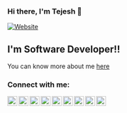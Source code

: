 ### Hi there, I'm Tejesh 👋 

[![Website](https://img.shields.io/website?label=Tejesh-Raut.github.io&style=for-the-badge&url=https%3A%2F%2FTejesh-Raut.github.io)](https://tejesh-raut.github.io/)

## I'm Software Developer!!

You can know more about me [here](https://tejesh-raut.github.io/)

### Connect with me:

[<img align="left" alt="Tejesh-Raut.github.io" width="22px" src="https://tejesh-raut.github.io/favicon.ico" />][website]
[<img align="left" alt="Tejesh-Raut | Github" width="22px" src="https://cdn.jsdelivr.net/npm/simple-icons@v3/icons/github.svg" />][github]
[<img align="left" alt="tejesh-raut | LinkedIn" width="22px" src="https://cdn.jsdelivr.net/npm/simple-icons@v3/icons/linkedin.svg" />][linkedin]
[<img align="left" alt="Tejesh-Raut | Quora" width="22px" src="https://cdn.jsdelivr.net/npm/simple-icons@v3/icons/quora.svg" />][quora]
[<img align="left" alt="Tejesh.Tukaram.Raut | Facebook" width="22px" src="https://cdn.jsdelivr.net/npm/simple-icons@v3/icons/facebook.svg" />][facebook]
[<img align="left" alt="tejeshraut | Instagram" width="22px" src="https://cdn.jsdelivr.net/npm/simple-icons@v3/icons/instagram.svg" />][instagram]
[<img align="left" alt="tejeshraut | Blogspot" width="22px" src="https://cdn.jsdelivr.net/npm/simple-icons@v3/icons/blogger.svg" />][blogspot]
[<img align="left" alt="tejesh-raut | StackOverflow" width="22px" src="https://cdn.jsdelivr.net/npm/simple-icons@v3/icons/stackoverflow.svg" />][stackoverflow]
[<img align="left" alt="Tejesh_Raut | Twitter" width="22px" src="https://cdn.jsdelivr.net/npm/simple-icons@v3/icons/twitter.svg" />][twitter]

[website]: https://tejesh-raut.github.io
[github]: https://github.com/Tejesh-Raut
[linkedin]: https://www.linkedin.com/in/tejesh-raut/
[quora]: https://www.quora.com/Tejesh-Raut
[facebook]: https://www.facebook.com/Tejesh.Tukaram.Raut
[instagram]: https://www.instagram.com/tejeshraut/
[blogspot]: https://tejeshraut.blogspot.com/
[stackoverflow]: https://stackoverflow.com/cv/tejesh-raut
[twitter]: https://twitter.com/Tejesh_Raut
